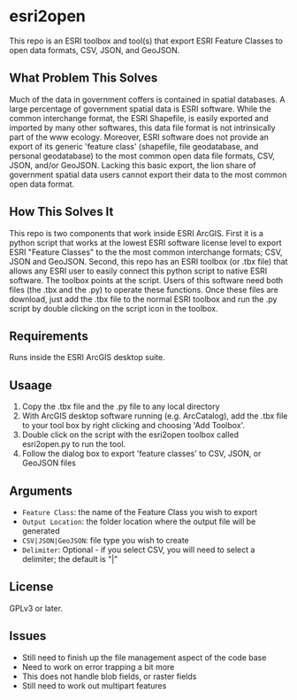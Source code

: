 esri2open
=========

This repo is an ESRI toolbox and tool(s) that export ESRI Feature Classes to open data formats, CSV, JSON, and GeoJSON.

What Problem This Solves
------------------------
Much of the data in government coffers is contained in spatial databases.  A large percentage of government spatial data is ESRI software.  While the common interchange format, the ESRI Shapefile, is easily exported and imported by many other softwares, this data file format is not intrinsically part of the www ecology.  Moreover, ESRI software does not provide an export of its generic 'feature class' (shapefile, file geodatabase, and personal geodatabase) to the most common open data file formats, CSV, JSON, and/or GeoJSON.  Lacking this basic export, the lion share of government spatial data users cannot export their data to the most common open data format.


How This Solves It
------------------
This repo is two components that work inside ESRI ArcGIS.  First it is a python script that works at the lowest ESRI software license level to export ESRI "Feature Classes" to the the most common interchange formats; CSV, JSON and GeoJSON.  Second, this repo has an ESRI toolbox (or .tbx file) that allows any ESRI user to easily connect this python script to native ESRI software.  The toolbox points at the script.  Users of this software need both files (the .tbx and the .py) to operate these functions.  Once these files are download, just add the .tbx file to the normal ESRI toolbox and run the .py script by double clicking on the script icon in the toolbox.

Requirements
------------
Runs inside the ESRI ArcGIS desktop suite.

Usaage
------
1. Copy the .tbx file and the .py file to any local directory
2. With ArcGIS desktop software running (e.g. ArcCatalog), add the .tbx file to your tool box by right clicking and choosing 'Add Toolbox'.
3. Double click on the script with the esri2open toolbox called esri2open.py to run the tool.
4. Follow the dialog box to export 'feature classes' to CSV, JSON, or GeoJSON files

Arguments
---------
* `Feature Class`: the name of the Feature Class you wish to export
* `Output Location`: the folder location where the output file will be generated
* `CSV|JSON|GeoJSON`: file type you wish to create
* `Delimiter`: Optional - if you select CSV, you will need to select a delimiter; the default is "|"

License
-------
GPLv3 or later.

Issues
------
* Still need to finish up the file management aspect of the code base
* Need to work on error trapping a bit more
* This does not handle blob fields, or raster fields
* Still need to work out multipart features

